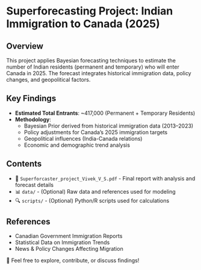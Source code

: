 # Superforecasting Project: Indian Immigration to Canada (2025)

## Overview
This project applies Bayesian forecasting techniques to estimate the number of Indian residents (permanent and temporary) who will enter Canada in 2025. The forecast integrates historical immigration data, policy changes, and geopolitical factors.

## Key Findings
- **Estimated Total Entrants**: ~417,000 (Permanent + Temporary Residents)
- **Methodology**:
  - Bayesian Prior derived from historical immigration data (2013–2023)
  - Policy adjustments for Canada’s 2025 immigration targets
  - Geopolitical influences (India-Canada relations)
  - Economic and demographic trend analysis

## Contents
- 📄 `Superforcaster_project_Vivek_V_S.pdf` - Final report with analysis and forecast details
- 📊 `data/` - (Optional) Raw data and references used for modeling
- 🔍 `scripts/` - (Optional) Python/R scripts used for calculations

## References
- Canadian Government Immigration Reports
- Statistical Data on Immigration Trends
- News & Policy Changes Affecting Migration

📌 Feel free to explore, contribute, or discuss findings!
